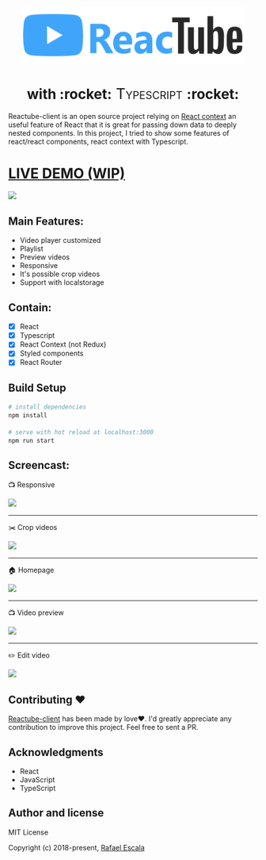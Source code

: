 <p align="center">
  <a href="https://github.com/rafaesc/reactube-client/">
    <img src="./screenshots/reactube.svg" alt="drawing" width="450px"/>
  </a>
</p><div style="text-align:center"></div>
<!-- Name -->
<h1 align="center">
  with :rocket:<span style="font-variant-caps: petite-caps;font-size: 30px;font-weight: 400;"> Typescript </span>:rocket:
</h1>

Reactube-client is an open source project relying on [React context](https://reactjs.org/docs/context.html) an useful feature of React that it is great for passing down data to deeply nested components. In this project, I tried to show some features of react/react components, react context with Typescript. 

# [LIVE DEMO (WIP)](http://rafaelescala.com/reactube/)

![](https://github.com/rafaesc/reactube-client/blob/master/screenshots/fullplayer1.gif?raw=true)

## Main Features:

* Video player customized
* Playlist
* Preview videos
* Responsive
* It's possible crop videos
* Support with localstorage

## Contain:

- [x] React
- [x] Typescript
- [x] React Context (not Redux)
- [x] Styled components
- [x] React Router

## Build Setup

```` bash
# install dependencies
npm install

# serve with hot reload at localhost:3000
npm run start
````

## Screencast:

:tv: Responsive

![](https://github.com/rafaesc/reactube-client/blob/master/screenshots/mobile.gif?raw=true)
___

:scissors: Crop videos

![](https://github.com/rafaesc/reactube-client/blob/master/screenshots/fullplayer2.gif?raw=true)
___

:house: Homepage

![](https://github.com/rafaesc/reactube-client/blob/master/screenshots/home.png?raw=true)
___

:tv: Video preview

![](https://github.com/rafaesc/reactube-client/blob/master/screenshots/video-preview.png?raw=true)
___

:pencil2: Edit video

![](https://github.com/rafaesc/reactube-client/blob/master/screenshots/edit.png?raw=true)

## Contributing :heart:

[Reactube-client](http://rafaelescala.com/reactube/) has been made by love:heart:.
I'd greatly appreciate any contribution to improve this project. Feel free to sent a PR.

## Acknowledgments

* React
* JavaScript
* TypeScript

## Author and license

MIT License

Copyright (c) 2018-present, [Rafael Escala](https://github.com/rafaesc)



